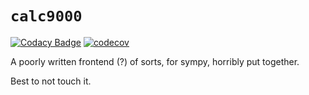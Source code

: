 # `calc9000`


[![Codacy Badge](https://app.codacy.com/project/badge/Grade/e47ea24859a6423b8f46e472ab27cb6d)](https://www.codacy.com/manual/weakit/calc9000?utm_source=github.com&amp;utm_medium=referral&amp;utm_content=weakit/calc9000&amp;utm_campaign=Badge_Grade) 
[![codecov](https://codecov.io/gh/weakit/calc9000/branch/master/graph/badge.svg)](https://codecov.io/gh/weakit/calc9000)

A poorly written frontend (?) of sorts, for sympy, horribly put together.

Best to not touch it.
